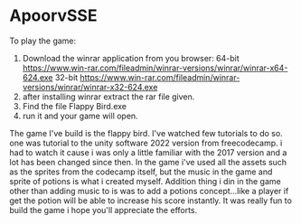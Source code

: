 # ApoorvSSE
To play the game:
1) Download the winrar application from you browser:
    64-bit
    https://www.win-rar.com/fileadmin/winrar-versions/winrar/winrar-x64-624.exe
    32-bit
    https://www.win-rar.com/fileadmin/winrar-versions/winrar/winrar-x32-624.exe
2) after installing winrar extract the rar file given.
3) Find the file Flappy Bird.exe
4) run it and your game will open.

The game I've build is the flappy bird.
I've watched few tutorials to do so.
one was tutorial to the unity software 2022 version from freecodecamp. i had to watch it cause i was only a little familiar with the 2017 version and a lot has been changed since then.
In the game i've used all the assets such as the sprites from the codecamp itself, but the music in the game and sprite of potions is what i created myself.
Addition thing i din in the game other than adding music to is was to add a potions concept...like a player if get the potion will be able to increase his score instantly.
It was really fun to build the game i hope you'll appreciate the efforts.

